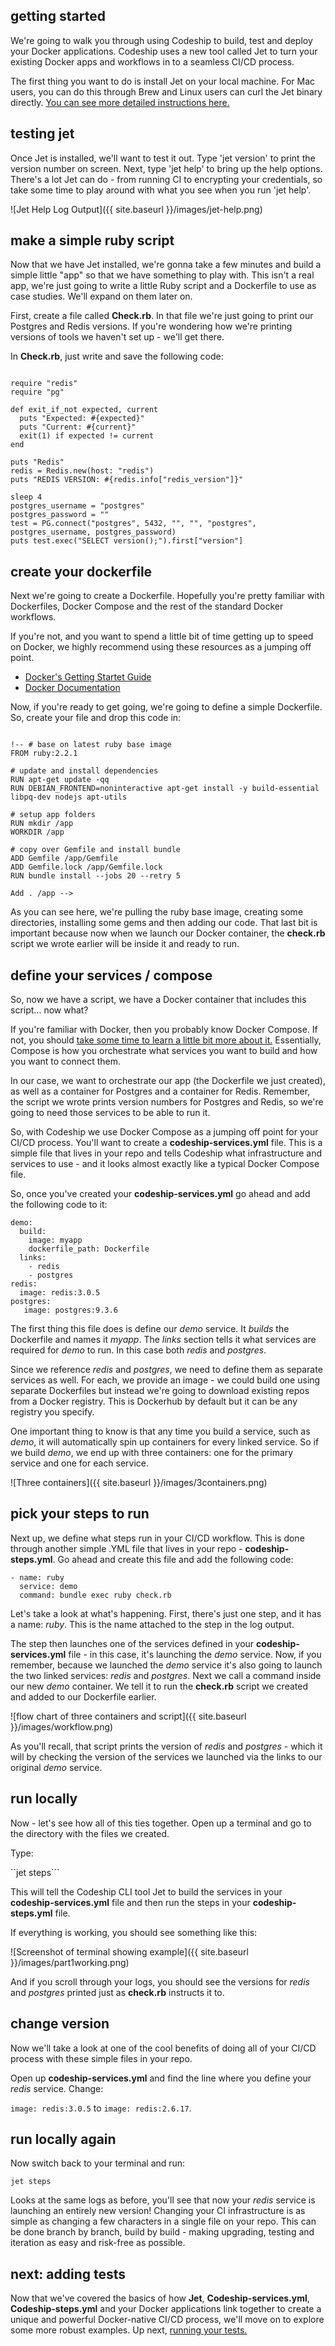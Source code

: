 ## getting started

We're going to walk you through using Codeship to build, test and deploy your Docker applications. Codeship uses a new tool called Jet to turn your existing Docker apps and workflows in to a seamless CI/CD process.

The first thing you want to do is install Jet on your local machine. For Mac users, you can do this through Brew and Linux users can curl the Jet binary directly. [You can see more detailed instructions here.](https://codeship.com/documentation/docker/installation/)

## testing jet

Once Jet is installed, we'll want to test it out. Type 'jet version' to print the version number on screen. Next, type 'jet help' to bring up the help options. There's a lot Jet can do - from running CI to encrypting your credentials, so take some time to play around with what you see when you run 'jet help'.

![Jet Help Log Output]({{ site.baseurl }}/images/jet-help.png)

## make a simple ruby script

Now that we have Jet installed, we're gonna take a few minutes and build a simple little "app" so that we have something to play with. This isn't a real app, we're just going to write a little Ruby script and a Dockerfile to use as case studies. We'll expand on them later on.

First, create a file called **Check.rb**. In that file we're just going to print our Postgres and Redis versions. If you're wondering how we're printing versions of tools we haven't set up - we'll get there.

In **Check.rb**, just write and save the following code:
````

require "redis"
require "pg"

def exit_if_not expected, current
  puts "Expected: #{expected}"
  puts "Current: #{current}"
  exit(1) if expected != current
end

puts "Redis"
redis = Redis.new(host: "redis")
puts "REDIS VERSION: #{redis.info["redis_version"]}"

sleep 4
postgres_username = "postgres"
postgres_password = ""
test = PG.connect("postgres", 5432, "", "", "postgres", postgres_username, postgres_password)
puts test.exec("SELECT version();").first["version"]

````

## create your dockerfile

Next we're going to create a Dockerfile. Hopefully you're pretty familiar with Dockerfiles, Docker Compose and the rest of the standard Docker workflows.

If you're not, and you want to spend a little bit of time getting up to speed on Docker, we highly recommend using these resources as a jumping off point.

- [Docker's Getting Startet Guide](https://docs.docker.com/mac/)
- [Docker Documentation](https://docs.docker.com/)

Now, if you're ready to get going, we're going to define a simple Dockerfile. So, create your file and drop this code in:
```

!-- # base on latest ruby base image
FROM ruby:2.2.1

# update and install dependencies
RUN apt-get update -qq
RUN DEBIAN_FRONTEND=noninteractive apt-get install -y build-essential libpq-dev nodejs apt-utils

# setup app folders
RUN mkdir /app
WORKDIR /app

# copy over Gemfile and install bundle
ADD Gemfile /app/Gemfile
ADD Gemfile.lock /app/Gemfile.lock
RUN bundle install --jobs 20 --retry 5

Add . /app -->

```
As you can see here, we're pulling the ruby base image, creating some directories, installing some gems and then adding our code. That last bit is important because now when we launch our Docker container, the **check.rb** script we wrote earlier will be inside it and ready to run.

## define your services / compose

So, now we have a script, we have a Docker container that includes this script... now what?

If you're familiar with Docker, then you probably know Docker Compose. If not, you should [take some time to learn a little bit more about it.](https://docs.docker.com/compose/) Essentially, Compose is how you orchestrate what services you want to build and how you want to connect them.

In our case, we want to orchestrate our app (the Dockerfile we just created), as well as a container for Postgres and a container for Redis. Remember, the script we wrote prints version numbers for Postgres and Redis, so we're going to need those services to be able to run it.

So, with Codeship we use Docker Compose as a jumping off point for your CI/CD process. You'll want to create a **codeship-services.yml** file. This is a simple file that lives in your repo and tells Codeship what infrastructure and services to use - and it looks almost exactly like a typical Docker Compose file.

So, once you've created your **codeship-services.yml** go ahead and add the following code to it:

```
demo:
  build:
    image: myapp
    dockerfile_path: Dockerfile
  links:
    - redis
    - postgres
redis:
  image: redis:3.0.5
postgres:
   image: postgres:9.3.6
```

The first thing this file does is define our *demo* service. It *builds* the Dockerfile and names it *myapp*. The *links* section tells it what services are required for *demo* to run. In this case both *redis* and *postgres*.

Since we reference *redis* and *postgres*, we need to define them as separate services as well. For each, we provide an image - we could build one using separate Dockerfiles but instead we're going to download existing repos from a Docker registry. This is Dockerhub by default but it can be any registry you specify.

One important thing to know is that any time you build a service, such as *demo*, it will automatically spin up containers for every linked service. So if we build *demo*, we end up with three containers: one for the primary service and one for each service.

![Three containers]({{ site.baseurl }}/images/3containers.png)

## pick your steps to run

Next up, we define what steps run in your CI/CD workflow. This is done through another simple .YML file that lives in your repo - **codeship-steps.yml**. Go ahead and create this file and add the following code:

````
- name: ruby
  service: demo
  command: bundle exec ruby check.rb
````
  Let's take a look at what's happening. First, there's just one step, and it has a name: *ruby*. This is the name attached to the step in the log output.

  The step then launches one of the services defined in your **codeship-services.yml** file - in this case, it's launching the *demo* service. Now, if you remember, because we launched the *demo* service it's also going to launch the two linked services: *redis* and *postgres*.
  Next we call a command inside our new *demo* container. We tell it to run the **check.rb** script we created and added to our Dockerfile earlier.

  ![flow chart of three containers and script]({{ site.baseurl }}/images/workflow.png)

  As you'll recall, that script prints the version of *redis* and *postgres* - which it will by checking the version of the services we launched via the links to our original *demo* service.

## run locally

Now -  let's see how all of this ties together. Open up a terminal and go to the directory with the files we created.

Type:

``jet steps```

This will tell the Codeship CLI tool Jet to build the services in your **codeship-services.yml** file and then run the steps in your **codeship-steps.yml** file.

If everything is working, you should see something like this:

![Screenshot of terminal showing example]({{ site.baseurl }}/images/part1working.png)

And if you scroll through your logs, you should see the versions for *redis* and *postgres* printed just as **check.rb** instructs it to.

## change version

Now we'll take a look at one of the cool benefits of doing all of your CI/CD process with these simple files in your repo.

Open up **codeship-services.yml** and find the line where you define your *redis* service. Change:

`image: redis:3.0.5` to `image: redis:2.6.17`.

## run locally again

Now switch back to your terminal and run:

``jet steps``

Looks at the same logs as before, you'll see that now your *redis* service is launching an entirely new version! Changing your CI infrastructure is as simple as changing a few characters in a single file on your repo. This can be done branch by branch, build by build - making upgrading, testing and iteration as easy and risk-free as possible.

## next: adding tests

Now that we've covered the basics of how **Jet**, **Codeship-services.yml**, **Codeship-steps.yml** and your Docker applications link together to create a unique and powerful Docker-native CI/CD process, we'll move on to explore some more robust examples. Up next, [running your tests.](part2)
